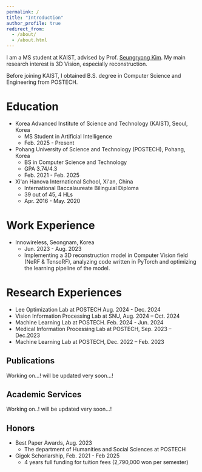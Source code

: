 ```yaml
---
permalink: /
title: "Introduction"
author_profile: true
redirect_from: 
  - /about/
  - /about.html
---
```


I am a MS student at KAIST, advised by Prof. [Seungryong Kim](https://cvlab.kaist.ac.kr/members/faculty). My main research interest is 3D Vision, especially reconstruction. 

Before joining KAIST, I obtained B.S. degree in Computer Science and Engineering from POSTECH. 

Education
======
- Korea Advanced Institute of Science and Technology (KAIST), Seoul, Korea
  - MS Student in Artificial Intelligence
  - Feb. 2025 - Present
- Pohang University of Science and Technology (POSTECH), Pohang, Korea
  - BS in Computer Science and Technology 
  - GPA 3.74/4.3
  - Feb. 2021 - Feb. 2025
- Xi'an Hanova International School, Xi'an, China
  - International Baccalaureate Bilinguial Diploma
  - 39 out of 45, 4 HLs
  - Apr. 2016 - May. 2020

Work Experience
======
- Innowireless, Seongnam, Korea
  - Jun. 2023 - Aug. 2023
  - Implementing a 3D reconstruction model in Computer Vision field (NeRF & TensoRF), analyzing code written in PyTorch and optimizing the learning pipeline of the model.

Research Experiences
======
- Lee Optimization Lab at POSTECH Aug. 2024 - Dec. 2024
- Vision Information Processing Lab at SNU, Aug. 2024 – Oct. 2024  
- Machine Learning Lab at POSTECH. Feb. 2024 - Jun. 2024
- Medical Information Processing Lab at POSTECH, Sep. 2023 – Dec.2023
- Machine Learning Lab at POSTECH, Dec. 2022 – Feb. 2023

Publications
------
Working on...! will be updated very soon...!

Academic Services
------
Working on..! will be updated very soon...!


Honors
------
- Best Paper Awards, Aug. 2023
  - The department of Humanities and Social Sciences at POSTECH
- Gigok Schorlarship, Feb. 2021 - Feb 2025
  - 4 years full funding for tuition fees (2,790,000 won per semester)